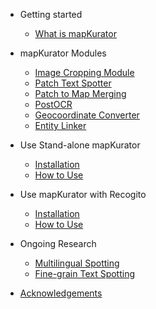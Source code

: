 - Getting started
  
  - [What is mapKurator](docs/introduction.md)
<!--   - [Quick start](docs/quickstart.md) -->

- mapKurator Modules
  - [Image Cropping Module](docs/modules/crop.md)
  - [Patch Text Spotter](docs/modules/spot.md)
  - [Patch to Map Merging](docs/modules/merge.md)
  - [PostOCR](docs/modules/postocr.md)
  - [Geocoordinate Converter](docs/modules/geo-convert.md)
  - [Entity Linker](docs/modules/linker.md)


- Use Stand-alone mapKurator

  - [Installation](docs/install1.md)
  - [How to Use](docs/how-to-use-1.md)
  

- Use mapKurator with Recogito
  - [Installation](docs/install2.md)
  - [How to Use](docs/how-to-use-2.md)


- Ongoing Research
  - [Multilingual Spotting](docs/multilingual.md)
  - [Fine-grain Text Spotting](docs/finegrain.md)

- [Acknowledgements](docs/ack.md)
